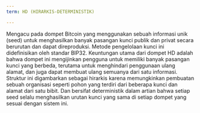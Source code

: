 ```yaml
---
term: HD (HIRARKIS-DETERMINISTIK)

---
```

Mengacu pada dompet Bitcoin yang menggunakan sebuah informasi unik (seed) untuk menghasilkan banyak pasangan kunci publik dan privat secara berurutan dan dapat direproduksi. Metode pengelolaan kunci ini didefinisikan oleh standar BIP32. Keuntungan utama dari dompet HD adalah bahwa dompet ini mengijinkan pengguna untuk memiliki banyak pasangan kunci yang berbeda, terutama untuk menghindari penggunaan ulang alamat, dan juga dapat membuat ulang semuanya dari satu informasi. Struktur ini digambarkan sebagai hirarkis karena memungkinkan pembuatan sebuah organisasi seperti pohon yang terdiri dari beberapa kunci dan alamat dari satu bibit. Dan bersifat deterministik dalam artian bahwa setiap seed selalu menghasilkan urutan kunci yang sama di setiap dompet yang sesuai dengan sistem ini.
